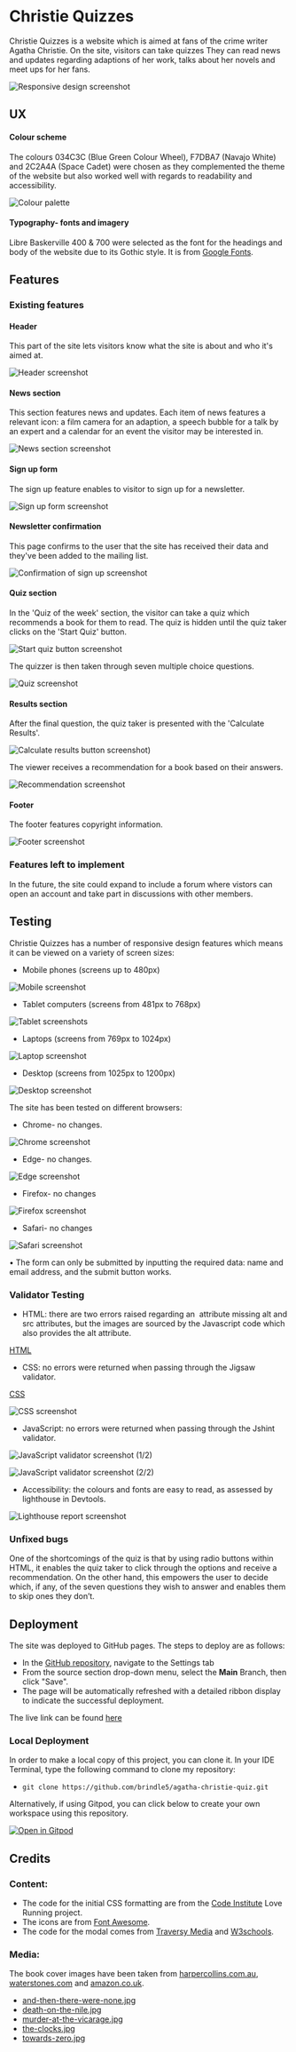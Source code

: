 # **Christie Quizzes**

Christie Quizzes is a website which is aimed at fans of the crime writer Agatha Christie. On the site, visitors can take quizzes They can read news and updates regarding adaptions of her work, talks about her novels and meet ups for her fans.

![Responsive design screenshot](documentation/responsive_screenshot.png)

## **UX**

#### **Colour scheme**

The colours 034C3C (Blue Green Colour Wheel), F7DBA7 (Navajo White) and 2C2A4A (Space Cadet) were chosen as they complemented the theme of the website but also worked well with regards to readability and accessibility.

![Colour palette](documentation/colour_palette.png)

#### **Typography- fonts and imagery**

Libre Baskerville 400 & 700 were selected as the font for the headings and body of the website due to its Gothic style. It is from [Google Fonts](https://fonts.google.com/specimen/Libre+Baskerville).

## **Features**

### Existing features

####  **Header**

This part of the site lets visitors know what the site is about and who it's aimed at.

![Header screenshot](documentation/header_section.png)

#### **News section**

This section features news and updates. Each item of news features a relevant icon: a film camera for an adaption, a speech bubble for a talk by an expert and a calendar for an event the visitor may be interested in.

![News section screenshot](documentation/news_section.png)

#### **Sign up form**

The sign up feature enables to visitor to sign up for a newsletter.

![Sign up form screenshot](documentation/sign_up_form.png)

#### **Newsletter confirmation**

This page confirms to the user that the site has received their data and they've been added to the mailing list.

![Confirmation of sign up screenshot](documentation/newsletter_confirmation.png)

#### **Quiz section**

In the 'Quiz of the week' section, the visitor can take a quiz which recommends a book for them to read. The quiz is hidden until the quiz taker clicks on the 'Start Quiz' button. 

![Start quiz button screenshot](documentation/start_quiz_section.png)

The quizzer is then taken through seven multiple choice questions.

![Quiz screenshot](documentation/quiz_section.png)

#### **Results section**

After the final question, the quiz taker is presented with the 'Calculate Results'. 

![Calculate results button screenshot](documentation/calculate_results.png))

The viewer receives a recommendation for a book based on their answers.

![Recommendation screenshot](documentation/recommendation.png)

#### **Footer**

The footer features copyright information.

![Footer screenshot](documentation/footer.png)

### **Features left to implement**

In the future, the site could expand to include a forum where vistors can open an account and take part in discussions with other members.

## **Testing**

Christie Quizzes has a number of responsive design features which means it can be viewed on a variety of screen sizes:

* Mobile phones (screens up to 480px)

![Mobile screenshot](documentation/mobile_screenshot.jpg)

* Tablet computers (screens from 481px to 768px)

![Tablet screenshots](documentation/tablet_screenshot.png)

* Laptops (screens from 769px to 1024px)

![Laptop screenshot](documentation/laptop_screenshot.png)

* Desktop (screens from 1025px to 1200px)

![Desktop screenshot](documentation/desktop_screenshot.png)

The site has been tested on different browsers: 

* Chrome- no changes.

![Chrome screenshot](documentation/chrome_screenshot.png)

* Edge- no changes.

![Edge screenshot](documentation/edge_screenshot.png)

* Firefox- no changes

![Firefox screenshot](documentation/firefox_screenshot.png)

* Safari- no changes

![Safari screenshot](documentation/safari_screenshot.png)


•	The form can only be submitted by inputting the required data: name and email address, and the submit button works.


### Validator Testing

* HTML: there are two errors raised regarding an <img> attribute missing alt and src attributes, but the images are sourced by the Javascript code which also provides the alt attribute. 

[HTML](https://validator.w3.org/nu/?doc=https%3A%2F%2Fbrindle5.github.io%2Fagatha-christie-quiz%2F)



* CSS: no errors were returned when passing through the Jigsaw validator.

[CSS](https://jigsaw.w3.org/css-validator/validator?uri=https%3A%2F%2Fbrindle5.github.io%2Fagatha-christie-quiz)

![CSS screenshot](documentation/css_validation.png)

* JavaScript: no errors were returned when passing through the Jshint validator.

![JavaScript validator screenshot (1/2)](documentation/js_validation_1.png)

![JavaScript validator screenshot (2/2)](documentation/js_validation_2.png)

* Accessibility: the colours and fonts are easy to read, as assessed by lighthouse in Devtools. 

![Lighthouse report screenshot](documentation/lighthouse_report.png)

### **Unfixed bugs**

One of the shortcomings of the quiz is that by using radio buttons within HTML, it enables the quiz taker to click through the options and receive a recommendation. On the other hand, this empowers the user to decide which, if any, of the seven questions they wish to answer and enables them to skip ones they don’t.
 
## **Deployment**

The site was deployed to GitHub pages. The steps to deploy are as follows: 
* In the [GitHub repository](https://github.com/brindle5/agatha-christie-qiiz/), navigate to the Settings tab 
* From the source section drop-down menu, select the **Main** Branch, then click "Save".
* The page will be automatically refreshed with a detailed ribbon display to indicate the successful deployment.

The live link can be found [here](https://brindle5.github.io/agatha-christie-quiz/)

### Local Deployment

In order to make a local copy of this project, you can clone it. In your IDE Terminal, type the following command to clone my repository:

- `git clone https://github.com/brindle5/agatha-christie-quiz.git`

Alternatively, if using Gitpod, you can click below to create your own workspace using this repository.

[![Open in Gitpod](https://gitpod.io/button/open-in-gitpod.svg)](https://gitpod.io/#https://github.com/brindle5/agatha-christie-quiz)

## **Credits**

###  Content:

* The code for the initial CSS formatting are from the [Code Institute](https://codeinstitute.net/global/) Love Running project.
* The icons are from [Font Awesome](https://fontawesome.com/).
* The code for the modal comes from [Traversy Media](https://www.youtube.com/watch?v=6ophW7Ask_0&t=1347s) and [W3schools](https://www.w3schools.com/howto/howto_css_modals.asp).

###	Media:

The book cover images have been taken from [harpercollins.com.au](https://www.harpercollins.com.au/), [waterstones.com](https://www.waterstones.com/) and [amazon.co.uk](https://www.amazon.co.uk/ref=nav_logo).

* [and-then-there-were-none.jpg](https://i.harperapps.com/hcanz/covers/9780008123208/y648.jpg)
* [death-on-the-nile.jpg](https://i.harperapps.com/hcanz/covers/9780008328931/y648.jpg)
* [murder-at-the-vicarage.jpg](https://www.waterstones.com/book/the-murder-at-the-vicarage/agatha-christie//9780008255732)
* [the-clocks.jpg](https://www.waterstones.com/book/the-clocks/agatha-christie/9780008129590?ebr=1)
* [towards-zero.jpg](https://www.amazon.co.uk/Towards-Zero-Agatha-Christie/dp/0008196311)



